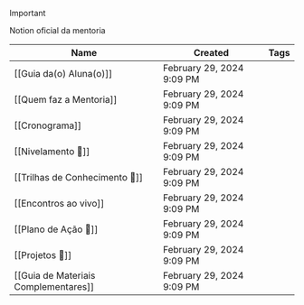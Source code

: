   

> [!important]  
> Notion oficial da mentoria  

  

|Name|Created|Tags|
|---|---|---|
|[[Guia da(o) Aluna(o)]]|February 29, 2024 9:09 PM||
|[[Quem faz a Mentoria]]|February 29, 2024 9:09 PM||
|[[Cronograma]]|February 29, 2024 9:09 PM||
|[[Nivelamento 🚧]]|February 29, 2024 9:09 PM||
|[[Trilhas de Conhecimento 🚧]]|February 29, 2024 9:09 PM||
|[[Encontros ao vivo]]|February 29, 2024 9:09 PM||
|[[Plano de Ação 🚧]]|February 29, 2024 9:09 PM||
|[[Projetos 🚧]]|February 29, 2024 9:09 PM||
|[[Guia de Materiais Complementares]]|February 29, 2024 9:09 PM||